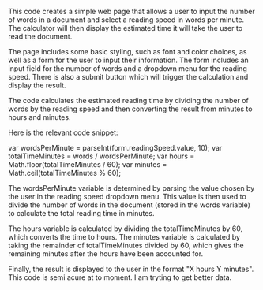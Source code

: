 This code creates a simple web page that allows a user to input the number of words in a document and select a reading speed in words per minute. 
The calculator will then display the estimated time it will take the user to read the document.

The page includes some basic styling, such as font and color choices, as well as a form for the user to input their information. 
The form includes an input field for the number of words and a dropdown menu for the reading speed. 
There is also a submit button which will trigger the calculation and display the result.




























The code calculates the estimated reading time by dividing the number of words by 
the reading speed and then converting the result from minutes to hours and minutes.

Here is the relevant code snippet:

  var wordsPerMinute = parseInt(form.readingSpeed.value, 10);
  var totalTimeMinutes = words / wordsPerMinute;
  var hours = Math.floor(totalTimeMinutes / 60);
  var minutes = Math.ceil(totalTimeMinutes % 60);

The wordsPerMinute variable is determined by parsing the value chosen by the user in the reading speed dropdown menu. 
This value is then used to divide the number of words in the document (stored in the words variable) to calculate the total reading time in minutes.

The hours variable is calculated by dividing the totalTimeMinutes by 60, which converts the time to hours. 
The minutes variable is calculated by taking the remainder of totalTimeMinutes divided by 60, 
which gives the remaining minutes after the hours have been accounted for.

Finally, the result is displayed to the user in the format "X hours Y minutes".
This code is semi acure at to moment. I am tryting to get better data.
